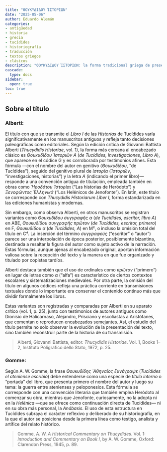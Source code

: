 ```yaml
---
title: "ΘΟΥΚΥΔΙΔΟΥ ἹΣΤΟΡΙΩΝ"
date: "2025-05-06"
author: Eduardo Alemán
categories:
- antigüedad
- historia
- grecia
- tucídides
- historiografía
- traducción
- textos griegos
- clásicos
description: "ΘΟΥΚΥΔΙΔΟΥ ἹΣΤΟΡΙΩΝ: la forma tradicional griega de presentar la obra de Tucídides."
cascade:
  type: docs
sidebar:
  open: true
toc: true
---
```


## Sobre el título

### Alberti:

El título con que se transmite el *Libro I* de las *Historias* de Tucídides varía significativamente en los manuscritos antiguos y refleja tanto decisiones paleográficas como editoriales. Según la edición crítica de Giovanni Battista Alberti (*Thucydidis Historiae*, vol. 1), la forma más cercana al encabezado clásico es *Θουκυδίδου Ἱστοριῶν Α* (*de Tucídides, Investigaciones, Libro A*), que aparece en el códice G y es corroborada por testimonios afines. Esta fórmula —con el nombre del autor en genitivo (*Θουκυδίδου*, “de Tucídides”), seguido del genitivo plural de *ἱστορία* (*Ἱστοριῶν*, “investigaciones, historias”) y la letra *Α* (indicando el primer libro)— responde a una convención antigua de titulación, empleada también en obras como *Ἡροδότου Ἱστορίαι* (“Las historias de Heródoto”) y *Ξενοφῶντος Ἑλληνικά* (“Los Helénicos de Jenofonte”). En latín, este título se corresponde con *Thucydidis Historiarum Liber I*, forma estandarizada en las ediciones humanistas y modernas.

Sin embargo, como observa Alberti, en otros manuscritos se registran variantes como *Θουκυδίδου συγγραφῆς α* (*de Tucídides, escritor, libro A*) en ABE, *Θουκυδίδου συγγραφῆς πρῶτον* (*de Tucídides, escritor, primero*) en F, *Θουκυδίδου α* (*de Tucídides, A*) en M², o incluso la omisión total del título en C⁴. La inserción del término *συγγραφεύς* (“escritor” o “autor”) parece ser una interpolación de época posterior, posiblemente bizantina, destinada a resaltar la figura del autor como sujeto activo de la narración. Estas fórmulas, aunque ajenas al encabezado original, aportan información valiosa sobre la recepción del texto y la manera en que fue organizado y titulado por copistas tardíos.

Alberti destaca también que el uso de ordinales como *πρῶτον* (“primero”) en lugar de letras como *α* (“alfa”) es característico de ciertos contextos escolares y sistematizaciones medievales. Por otra parte, la omisión del título en algunos códices refleja una práctica corriente en transmisiones textuales donde lo importante era conservar el contenido continuo más que dividir formalmente los libros.

Estas variantes son registradas y comparadas por Alberti en su aparato crítico (vol. 1, p. 25), junto con testimonios de autores antiguos como Dionisio de Halicarnaso, Alejandro, Prisciano y escoliastas a Aristófanes, que comentan o reproducen encabezados semejantes. Así, el estudio del título permite no solo observar la evolución de la presentación del texto, sino también reconstruir parte de la historia de su transmisión.

> Alberti, Giovanni Battista, editor. *Thucydidis Historiae*. Vol. 1, Books 1–2, Instituto Poligrafico dello Stato, 1972, p. 25.

### Gomme:

Según A. W. Gomme, la frase *Θουκυδίδης ᾿Αθηναῖος ξυνέγραψε* (*Tucídides el ateniense escribió*) debe entenderse como una especie de *título interno* o “portada” del libro, que presenta primero el nombre del autor y luego su tema: la guerra entre atenienses y peloponesios. Esta fórmula se corresponde con una convención literaria que también emplea Heródoto al comenzar su obra, mientras que Jenofonte, curiosamente, no la adopta ni en la *Helénica* —que se ofrece como continuación directa de Tucídides— ni en su obra más personal, la *Anábasis*. El uso de esta estructura en Tucídides subraya el carácter reflexivo y deliberado de su historiografía, en la que el autor se posiciona desde la primera línea como testigo, analista y artífice del relato histórico.

> Gomme, A. W. *A Historical Commentary on Thucydides*. Vol. 1: *Introduction and Commentary on Book I*, by A. W. Gomme, Oxford: Clarendon Press, 1945, p. 89.

<!--
### Acerca de la imagen

> Oxford Papyrology. “P.oxy. LVII 3888. Thucydides Ii 75-76”. 21 Sept. 2022. Web. 10 May 2025.
-->

<!-- ![Papiro Oxirrinco 3888](/img/papiro3888.webp "Fragmento del Libro II de Tucídides, siglo II d.C.  El P. Oxy. LVII 3888 es un fragmento de papiro del siglo II d.C. que conserva parte del Libro II (capítulos 75–76) de la Historia de la Guerra del Peloponeso de Tucídides. Descubierto en Egipto y actualmente conservado en la Sackler Library de Oxford, ofrece un testimonio textual temprano.") -->

